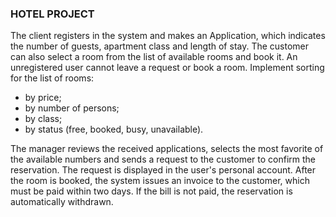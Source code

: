  ### HOTEL PROJECT

 The client registers in the system and makes an Application, which indicates the number of
 guests, apartment class and length of stay. The customer can also select a room from the list
 of available rooms and book it.
 An unregistered user cannot leave a request or book a room.
 Implement sorting for the list of rooms:
- by price;
- by number of persons;
- by class;
- by status (free, booked, busy, unavailable).

The manager reviews the received applications, selects the most favorite of the available
numbers and sends a request to the customer to confirm the reservation. The request is
displayed in the user&#39;s personal account. After the room is booked, the system issues an
invoice to the customer, which must be paid within two days. If the bill is not paid, the
reservation is automatically withdrawn.